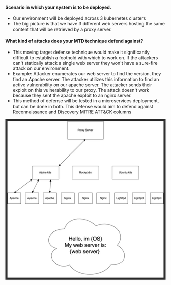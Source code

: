 


<h4 style="align-text:left"><strong>Scenario in which your system is to be deployed.</strong></h4>
<ul><li>Our environment will be deployed across 3 kubernetes clusters</li>
<li>The big picture is that we have 3 different web servers hosting the same content that will be retrieved by a proxy server.</li>
</ul>
<h4 style="align-text:left"><strong>What kind of attacks does your MTD technique defend against?</strong></h4><ul><li>This moving target defense technique would make it significantly difficult to establish a foothold with which to work on. If the attackers can't statically attack a single web server they won't have a sure-fire attack on our environment.</li>
<li>Example: Attacker enumerates our web server to find the version, they find an Apache server. The attacker utilizes this information to find an active vulnerability on our apache server. The attacker sends their exploit on this vulnerability to our proxy. The attack doesn't work because they sent the apache exploit to an nginx server.</li>
<li>This method of defense will be tested in a microservices deployment, but can be done in both. This defense would aim to defend against Reconnaissance and Discovery MITRE ATT&CK columns</li>
</ul>

![diagram](diagram.png)
